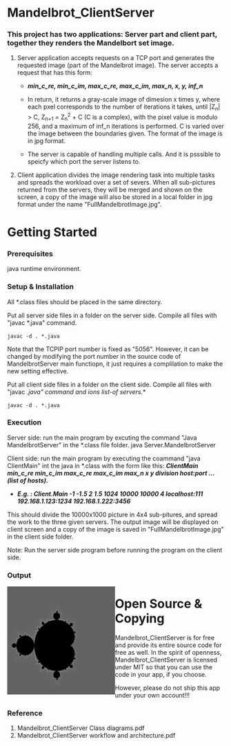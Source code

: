 # Mandelbrot_ClientServer

### This project has two applications:  Server part and client part, together they renders the Mandelbort set image.  
1.  Server application accepts requests on a TCP port and generates the requested image (part of the Mandelbrot image).
The server accepts a request that has this form:  

    - _**min_c_re, min_c_im, max_c_re, max_c_im, max_n, x, y, inf_n**_

    - In return, it returns a gray-scale image of dimesion x times y, where each pxel corresponds to the number of iterations it takes, until |Z<sub>n</sub>| > C, Z<sub>n+1</sub> = Z<sub>n</sub><sup>2</sup> + C (C is a complex), with the pixel value is modulo 256, and a maximum of inf_n iterations is performed.  C is varied over the image between the boundaries given.  The format of the image is in jpg format.

    - The server is capable of handling multiple calls.  And it is psssible to speicfy which port the server listens to.

2.  Client application divides the image rendering task into multiple tasks and spreads the workload over a set of severs.  When all sub-pictures returned from the servers, they will be merged and shown on the screen, a copy of the image will also be stored in a local folder in jpg format under the name "FullMandelbrotImage.jpg".  

# Getting Started

### Prerequisites
java runtime environment.

### Setup & Installation
All *.class files should be placed in the same directory.

Put all server side files in a folder on the server side. Compile all files with "javac *.java" command.  

    javac -d . *.java
    
Note that the TCPIP port number is fixed as "5056".  However, it can be changed by modifying the port number in the source code of MandelbrotServer main functiopn, it just requires a complilation to make the new setting effective.

Put all client side files in a folder on the client side.  Compile all files with "javac *.java" command and ions list-of servers.**

    javac -d . *.java

### Execution 

Server side:  run the main program by excuting the command "Java MandelbrotServer" in the  *.class file folder.
    java Server.MandelbrotServer

Client side:  run the main program by executing the coammand "java ClientMain" int the java in *.class with the form like this:  _**ClientMain min_c_re min_c_im max_c_re max_c_im max_n x y division host:port ... (list of hosts).**_

  - _**E.g. :  Client.Main -1 -1.5 2 1.5 1024 10000 10000 4 localhost:111 192.168.1.123:1234 192.168.1.222:3456**_

This should divide the 10000x1000 picture in 4x4 sub-pitures, and spread the work to the three given servers.  The output image will be displayed on client screen and a copy of the image is saved in "FullMandelbrotImage.jpg" in the client side folder.

Note: Run the server side program before running the program on the client side.

### Output 
<img src="https://github.com/daryl800/Mandelbrot_ClientServer/blob/master/FullMandelbrotImage.jpg" style="float: left" width="250" height="250" />

# Open Source & Copying
Mandelbrot_ClientServer is for free and provide its entire source code for free as well. In the spirit of openness, Mandelbrot_ClientServer is licensed under MIT so that you can use the code in your app, if you choose.

However, please do not ship this app under your own account!!!

### Reference
1. Mandelbrot_ClientServer Class diagrams.pdf
2. Mandelbrot_ClientServer workflow and architecture.pdf

